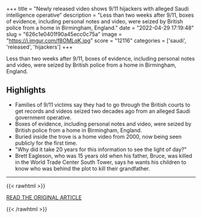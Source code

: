 +++
title = "Newly released video shows 9/11 hijackers with alleged Saudi intelligence operative"
description = "Less than two weeks after 9/11, boxes of evidence, including personal notes and video, were seized by British police from a home in Birmingham, England."
date = "2022-04-29 17:19:48"
slug = "626c1e0401f90a45ecc0c75a"
image = "https://i.imgur.com/f8OMLqK.jpg"
score = "12116"
categories = ['saudi', 'released', 'hijackers']
+++

Less than two weeks after 9/11, boxes of evidence, including personal notes and video, were seized by British police from a home in Birmingham, England.

## Highlights

- Families of 9/11 victims say they had to go through the British courts to get records and videos seized two decades ago from an alleged Saudi government operative.
- Boxes of evidence, including personal notes and video, were seized by British police from a home in Birmingham, England.
- Buried inside the trove is a home video from 2000, now being seen publicly for the first time.
- "Why did it take 20 years for this information to see the light of day?"
- Brett Eagleson, who was 15 years old when his father, Bruce, was killed in the World Trade Center South Tower, says he wants his children to know who was behind the plot to kill their grandfather.

---

{{< rawhtml >}}
  <p class="article-category">
    <a target="_blank" href="https://www.cbsnews.com/amp/news/911-hijackers-video-saudi-intelligence-official-omar-al-bayoumi/">READ THE ORIGINAL ARTICLE</a>
  </p>
{{< /rawhtml >}}
